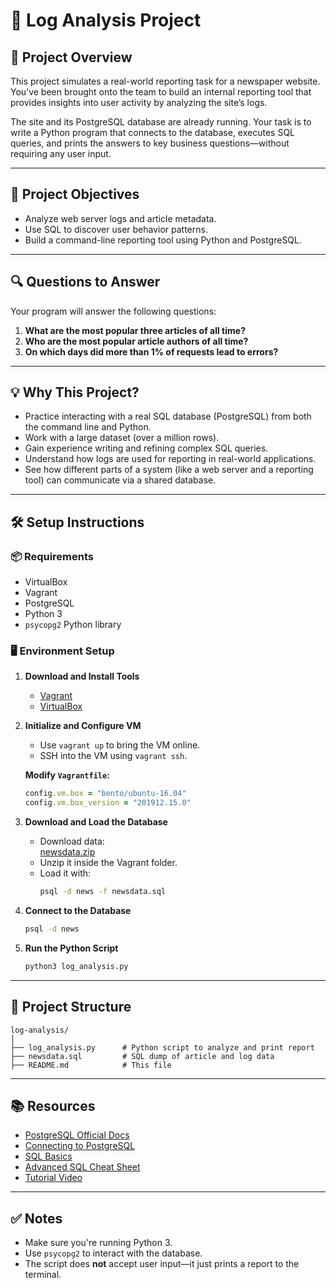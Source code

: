 # 📰 Log Analysis Project

## 📌 Project Overview

This project simulates a real-world reporting task for a newspaper website. You’ve been brought onto the team to build an internal reporting tool that provides insights into user activity by analyzing the site’s logs.

The site and its PostgreSQL database are already running. Your task is to write a Python program that connects to the database, executes SQL queries, and prints the answers to key business questions—without requiring any user input.

---

## 🎯 Project Objectives

- Analyze web server logs and article metadata.
- Use SQL to discover user behavior patterns.
- Build a command-line reporting tool using Python and PostgreSQL.

---

## 🔍 Questions to Answer

Your program will answer the following questions:

1. **What are the most popular three articles of all time?**
2. **Who are the most popular article authors of all time?**
3. **On which days did more than 1% of requests lead to errors?**

---

## 💡 Why This Project?

- Practice interacting with a real SQL database (PostgreSQL) from both the command line and Python.
- Work with a large dataset (over a million rows).
- Gain experience writing and refining complex SQL queries.
- Understand how logs are used for reporting in real-world applications.
- See how different parts of a system (like a web server and a reporting tool) can communicate via a shared database.

---

## 🛠️ Setup Instructions

### 📦 Requirements

- VirtualBox
- Vagrant
- PostgreSQL
- Python 3
- `psycopg2` Python library

### 🖥️ Environment Setup

1. **Download and Install Tools**  
   - [Vagrant](https://www.vagrantup.com/)
   - [VirtualBox](https://www.virtualbox.org/)

2. **Initialize and Configure VM**  
   - Use `vagrant up` to bring the VM online.  
   - SSH into the VM using `vagrant ssh`.

   **Modify `Vagrantfile`:**
   ```ruby
   config.vm.box = "bento/ubuntu-16.04"
   config.vm.box_version = "201912.15.0"
   ```

3. **Download and Load the Database**

   - Download data:  
     [newsdata.zip](https://d17h27t6h515a5.cloudfront.net/topher/2016/August/57b5f748_newsdata/newsdata.zip)
   - Unzip it inside the Vagrant folder.
   - Load it with:
     ```bash
     psql -d news -f newsdata.sql
     ```

4. **Connect to the Database**
   ```bash
   psql -d news
   ```

5. **Run the Python Script**
   ```bash
   python3 log_analysis.py
   ```

---

## 📁 Project Structure

```
log-analysis/
│
├── log_analysis.py      # Python script to analyze and print report
├── newsdata.sql         # SQL dump of article and log data
├── README.md            # This file
```

---

## 📚 Resources

- [PostgreSQL Official Docs](https://www.postgresql.org/docs/devel/app-psql.html)
- [Connecting to PostgreSQL](https://www.postgresql.org/docs/12/tutorial-accessdb.html)
- [SQL Basics](https://www.sqltutorial.org/sql-cheat-sheet/)
- [Advanced SQL Cheat Sheet](https://hackr.io/blog/sql-cheat-sheet)
- [Tutorial Video](https://www.youtube.com/watch?v=2PDkXviEMD0)

---

## ✅ Notes

- Make sure you're running Python 3.
- Use `psycopg2` to interact with the database.
- The script does **not** accept user input—it just prints a report to the terminal.
